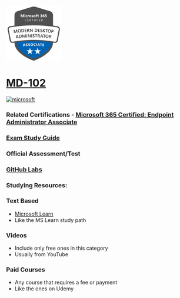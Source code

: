 <img src="/Images/certs/md-102.png" width="150" height="150">

# [MD-102](https://learn.microsoft.com/certifications/exams/md-102)

<a href='https://learn.microsoft.com/en-us/certifications/browse/?type=role-based&levels=intermediate' target="_blank"><img alt='microsoft' src='https://img.shields.io/badge/associate-100000?style=for-the-badge&logo=microsoft&logoColor=white&labelColor=0078D4&color=212221'/></a> 

### Related Certifications - [Microsoft 365 Certified: Endpoint Administrator Associate](https://learn.microsoft.com/en-us/certifications/modern-desktop)

### [Exam Study Guide](https://aka.ms/md102-studyguide)

### Official Assessment/Test

### [GitHub Labs](https://github.com/MicrosoftLearning/MD-102T00-Microsoft-365-Endpoint-Administrator/tree/master/Instructions/Labs)

### Studying Resources:

### Text Based
- [Microsoft Learn](https://learn.microsoft.com/certifications/exams/md-102)
- Like the MS Learn study path
### Videos
- Include only free ones in this category
- Usually from YouTube
### Paid Courses
- Any course that requires a fee or payment
- Like the ones on Udemy


